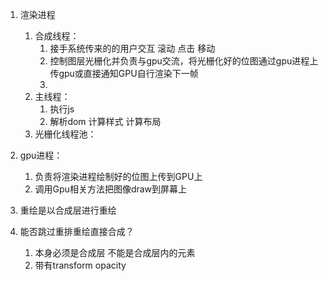 1. 渲染进程
   1. 合成线程：
      1. 接手系统传来的的用户交互 滚动 点击 移动
      2. 控制图层光栅化并负责与gpu交流，将光栅化好的位图通过gpu进程上传gpu或直接通知GPU自行渲染下一帧
      3. 
   2. 主线程： 
      1. 执行js
      2. 解析dom  计算样式  计算布局
   3. 光栅化线程池：


2. gpu进程： 
   1. 负责将渲染进程绘制好的位图上传到GPU上
   2. 调用Gpu相关方法把图像draw到屏幕上


3. 重绘是以合成层进行重绘

4. 能否跳过重排重绘直接合成？
   1. 本身必须是合成层 不能是合成层内的元素
   2. 带有transform opacity